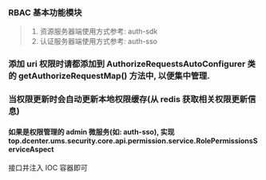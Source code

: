 ### RBAC 基本功能模块
> 1. 资源服务器端使用方式参考: auth-sdk
> 2. 认证服务器端使用方式参考: auth-sso

### 添加 uri 权限时请都添加到 AuthorizeRequestsAutoConfigurer 类的 getAuthorizeRequestMap() 方法中, 以便集中管理.

### 当权限更新时会自动更新本地权限缓存(从 redis 获取相关权限更新信息)
#### 如果是权限管理的 admin 微服务(如: auth-sso), 实现 top.dcenter.ums.security.core.api.permission.service.RolePermissionsServiceAspect
接口并注入 IOC 容器即可